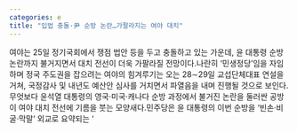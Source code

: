 ```yaml
---
categories: e
title: "입법 충돌·尹 순방 논란…가팔라지는 여야 대치"
---
```

여야는 25일 정기국회에서 쟁점 법안 등을 두고 충돌하고 있는 가운데, 윤 대통령 순방 논란까지 불거지면서 대치 전선이 더욱 가팔라질 전망이다.나란히 ‘민생정당’임을 자임하며 정국 주도권을 잡으려는 여야의 힘겨루기는 오는 28∼29일 교섭단체대표 연설을 거쳐, 국정감사 및 내년도 예산안 심사를 거치면서 파열음을 내며 진행될 것으로 보인다.무엇보다 윤석열 대통령의 영국·미국·캐나다 순방 과정에서 불거진 논란을 둘러싼 공방이 여야 대치 전선에 기름을 붓는 모양새다.민주당은 윤 대통령의 이번 순방을 ‘빈손·비굴·막말’ 외교로 요약되는 ‘